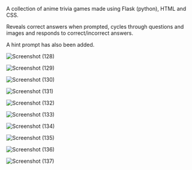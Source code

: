 A collection of anime trivia games made using Flask (python), HTML and CSS.

Reveals correct answers when prompted, cycles through questions and images and responds to correct/incorrect answers.

A hint prompt has also been added.

![Screenshot (128)](https://github.com/user-attachments/assets/6179017b-4055-4058-9635-2c544d007d6a)

![Screenshot (129)](https://github.com/user-attachments/assets/a2181a5b-1b31-48c8-9f45-6f5755251c54)

![Screenshot (130)](https://github.com/user-attachments/assets/5455b44d-bee2-4dee-80fc-ac8d6532c72e)

![Screenshot (131)](https://github.com/user-attachments/assets/4b50f0d3-161d-43e6-aab0-6f6ab6a6b918)

![Screenshot (132)](https://github.com/user-attachments/assets/c676190f-0292-4492-b12f-0688375e6981)

![Screenshot (133)](https://github.com/user-attachments/assets/b86f78a2-56fb-4ada-9570-ae3890f5f7d3)

![Screenshot (134)](https://github.com/user-attachments/assets/422f75c8-0eb6-4768-901c-cb517f5a34f2)

![Screenshot (135)](https://github.com/user-attachments/assets/32f6ab6e-c897-46ec-8cc1-4601ce2d365f)

![Screenshot (136)](https://github.com/user-attachments/assets/942cfbf1-edf1-47ef-83d1-35b2c7ac1371)

![Screenshot (137)](https://github.com/user-attachments/assets/c1ffc0d1-15bd-4bdb-9694-aa62705dffd0)
